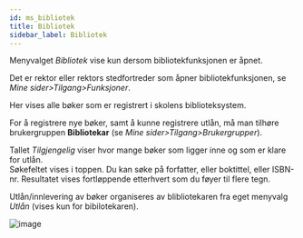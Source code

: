 ```yaml
---
id: ms_bibliotek
title: Bibliotek
sidebar_label: Bibliotek
---
```

Menyvalget _Bibliotek_ vise kun dersom  bibliotekfunksjonen er åpnet. 

Det er rektor eller rektors stedfortreder som åpner bibliotekfunksjonen, se _Mine sider>Tilgang>Funksjoner_.

Her vises alle bøker som er registrert i skolens biblioteksystem. 

For å registrere nye bøker, samt å kunne registrere utlån,  må man tilhøre brukergruppen **Bibliotekar** (se _Mine sider>Tilgang>Brukergrupper_). 

Tallet _Tilgjengelig_ viser hvor mange bøker som ligger inne og som er klare for utlån.  
Søkefeltet vises i toppen. Du kan søke på forfatter, eller boktittel, eller ISBN-nr. Resultatet vises fortløppende etterhvert som du føyer til flere tegn. 

Utlån/innlevering av bøker organiseres av blibliotekaren fra eget menyvalg _Utlån_ (vises kun for bibilotekaren).

![image](https://github.com/BarmanHanssen/iskole/assets/80097133/4512b61b-8dce-4e46-b101-cfa61427bca8)
